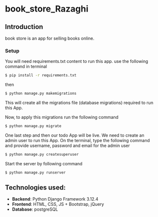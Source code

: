 # book_store_Razaghi
## Introduction

book store is an app for selling books online.
### Setup

You will need requirements.txt content to run this app.
use the following command in terminal

```bash
$ pip install -r requirements.txt
```

then

```bash
$ python manage.py makemigrations
```

This will create all the migrations file (database migrations) required to run this App.

Now, to apply this migrations run the following command
```bash
$ python manage.py migrate
```

One last step and then our todo App will be live. We need to create an admin user to run this App. On the terminal, type the following command and provide username, password and email for the admin user
```bash
$ python manage.py createsuperuser
```

Start the server by following command

```bash
$ python manage.py runserver
```
## Technologies used:

- **Backend**: Python Django Framework 3.12.4
- **Frontend**: HTML, CSS, JS + Bootstrap, jQuery
- **Database**: postgreSQL
